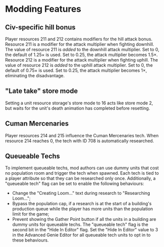 # Modding Features

## Civ-specific hill bonus
Player resources 211 and 212 contains modifiers for the hill attack bonus.
Resource 211 is a modifier for the attack multiplier when fighting downhill. The value of resource 211 is _added_ to the downhill attack multiplier. Set to 0, the default of 1.25× is used. Set to 0.25, the attack multiplier becomes 1.5×.
Resource 212 is a modifier for the attack multiplier when fighting uphill. The value of resource 212 is _added_ to the uphill attack multiplier. Set to 0, the default of 0.75× is used. Set to 0.25, the attack multiplier becomes 1×, eliminating the disadvantage.

## "Late take" store mode
Setting a unit resource storage's store mode to 16 acts like store mode 2, but waits for the unit's death animation has completed before resetting.

## Cuman Mercenaries
Player resources 214 and 215 influence the Cuman Mercenaries tech. When resource 214 reaches 0, the tech with ID 708 is automatically researched.

## Queueable Techs
To implement queueable techs, mod authors can use dummy units that cost no population room and trigger the tech when spawned. Each tech is tied to a player attribute so that they can be researched only once.
Additionally, a "queueable tech" flag can be set to enable the following behaviours:
- Change the "Creating Loom..." text during research to "Researching Loom...";
- Bypass the population cap, if a research is at the start of a building's production queue while the player has more units than the population limit for the game;
- Prevent showing the Gather Point button if all the units in a building are dummy units for queueable techs.
The "queueable tech" flag is the second bit in the "Hide In Editor" flag. Set the "Hide In Editor" value to 3 in the Advanced Genie Editor for all queueable tech units to opt in to these behaviours.
